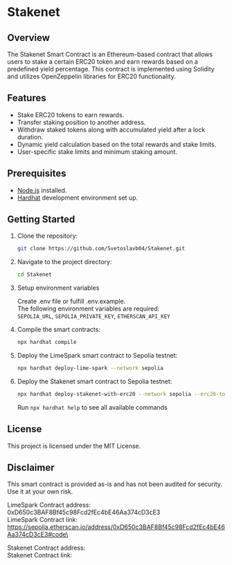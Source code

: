 # Stakenet

## Overview

The Stakenet Smart Contract is an Ethereum-based contract that allows users to stake a certain ERC20 token and earn rewards based on a predefined yield percentage. This contract is implemented using Solidity and utilizes OpenZeppelin libraries for ERC20 functionality.

## Features

- Stake ERC20 tokens to earn rewards.
- Transfer staking position to another address.
- Withdraw staked tokens along with accumulated yield after a lock duration.
- Dynamic yield calculation based on the total rewards and stake limits.
- User-specific stake limits and minimum staking amount.

## Prerequisites

- [Node.js](https://nodejs.org/) installed.
- [Hardhat](https://hardhat.org/) development environment set up.

## Getting Started

1. Clone the repository:

   ```bash
   git clone https://github.com/Svetoslavb04/Stakenet.git
   ```

2. Navigate to the project directory:

   ```bash
   cd Stakenet
   ```

3. Setup environment variables

   Create .env file or fulfill .env.example.\
   The following environment variables are required:\
   `SEPOLIA_URL`, `SEPOLIA_PRIVATE_KEY`, `ETHERSCAN_API_KEY`

4. Compile the smart contracts:

   ```bash
   npx hardhat compile
   ```

5. Deploy the LimeSpark smart contract to Sepolia testnet:

   ```bash
   npx hardhat deploy-lime-spark --network sepolia
   ```

6. Deploy the Stakenet smart contract to Sepolia testnet:

   ```bash
   npx hardhat deploy-stakenet-with-erc20 --network sepolia --erc20-token-address <ADDRESS_OF_ERC20_TOKEN>
   ```

   Run `npx hardhat help` to see all available commands

## License

This project is licensed under the MIT License.

## Disclaimer

This smart contract is provided as-is and has not been audited for security. Use it at your own risk.

LimeSpark Contract address: 0xD650c3BAF8Bf45c98Fcd2fEc4bE46Aa374cD3cE3\
LimeSpark Contract link: https://sepolia.etherscan.io/address/0xD650c3BAF8Bf45c98Fcd2fEc4bE46Aa374cD3cE3#code\

Stakenet Contract address: \
Stakenet Contract link:
